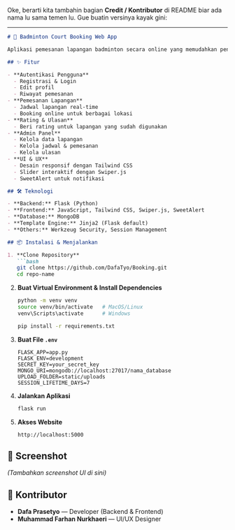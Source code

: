 Oke, berarti kita tambahin bagian **Credit / Kontributor** di README biar ada nama lu sama temen lu.
Gue buatin versinya kayak gini:

---

````markdown
# 🏸 Badminton Court Booking Web App

Aplikasi pemesanan lapangan badminton secara online yang memudahkan pengguna untuk melihat jadwal, melakukan booking, memberikan rating, serta mengelola profil. Mendukung banyak lokasi lapangan dan memiliki sistem admin untuk pengelolaan data.

## ✨ Fitur

- **Autentikasi Pengguna**
  - Registrasi & Login
  - Edit profil
  - Riwayat pemesanan
- **Pemesanan Lapangan**
  - Jadwal lapangan real-time
  - Booking online untuk berbagai lokasi
- **Rating & Ulasan**
  - Beri rating untuk lapangan yang sudah digunakan
- **Admin Panel**
  - Kelola data lapangan
  - Kelola jadwal & pemesanan
  - Kelola ulasan
- **UI & UX**
  - Desain responsif dengan Tailwind CSS
  - Slider interaktif dengan Swiper.js
  - SweetAlert untuk notifikasi

## 🛠️ Teknologi

- **Backend:** Flask (Python)
- **Frontend:** JavaScript, Tailwind CSS, Swiper.js, SweetAlert
- **Database:** MongoDB
- **Template Engine:** Jinja2 (Flask default)
- **Others:** Werkzeug Security, Session Management

## 📦 Instalasi & Menjalankan

1. **Clone Repository**
   ```bash
   git clone https://github.com/DafaTyo/Booking.git
   cd repo-name
````

2. **Buat Virtual Environment & Install Dependencies**

   ```bash
   python -m venv venv
   source venv/bin/activate   # MacOS/Linux
   venv\Scripts\activate      # Windows

   pip install -r requirements.txt
   ```

3. **Buat File `.env`**

   ```env
   FLASK_APP=app.py
   FLASK_ENV=development
   SECRET_KEY=your_secret_key
   MONGO_URI=mongodb://localhost:27017/nama_database
   UPLOAD_FOLDER=static/uploads
   SESSION_LIFETIME_DAYS=7
   ```

4. **Jalankan Aplikasi**

   ```bash
   flask run
   ```

5. **Akses Website**

   ```
   http://localhost:5000
   ```

## 📸 Screenshot

*(Tambahkan screenshot UI di sini)*

## 👥 Kontributor

* **Dafa Prasetyo** — Developer (Backend & Frontend)
* **Muhammad Farhan Nurkhaeri** — UI/UX Designer